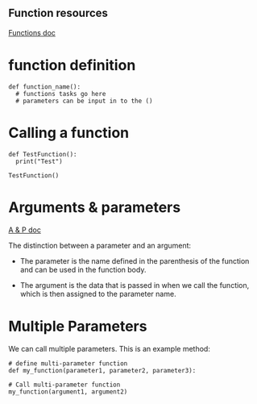 ## Function resources

[Functions doc](https://www.codecademy.com/resources/docs/python/functions)

# function definition

```terminal
def function_name():
  # functions tasks go here
  # parameters can be input in to the ()
```

# Calling a function

```terminal
def TestFunction():
  print("Test")

TestFunction()
```

# Arguments & parameters

[A & P doc](https://www.codecademy.com/resources/docs/python/functions/arguments-parameters)

The distinction between a parameter and an argument:

- The parameter is the name defined in the parenthesis of the function and can be used in the function body.

- The argument is the data that is passed in when we call the function, which is then assigned to the parameter name.

# Multiple Parameters

We can call multiple parameters. This is an example method:

```terminal
# define multi-parameter function
def my_function(parameter1, parameter2, parameter3):

# Call multi-parameter function
my_function(argument1, argument2)
```
